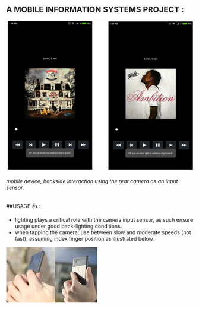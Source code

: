 ## A MOBILE INFORMATION SYSTEMS PROJECT : 
![alt text](dev/music_player.jpg)

###### mobile device, backside interaction using the rear camera as an input sensor. 

##USAGE :+1: :
* lighting plays a critical role with the camera input sensor, as such ensure usage under good back-lighting conditions.
* when tapping the camera, use between slow and moderate speeds (not fast), assuming index finger position as illustrated below.

![alt text](dev/usage.jpg)